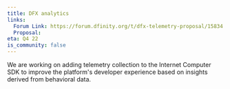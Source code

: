 ```yaml
---
title: DFX analytics
links:
  Forum Link: https://forum.dfinity.org/t/dfx-telemetry-proposal/15834
  Proposal:
eta: Q4 22
is_community: false
---
```

We are working on adding telemetry collection to the Internet Computer SDK to improve the platform's developer experience based on insights derived from behavioral data. 
